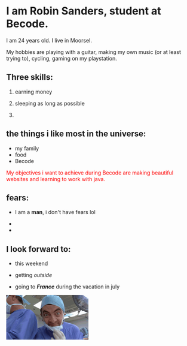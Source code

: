 # I am Robin Sanders, student at Becode.

I am 24 years old. I live in Moorsel.

My hobbies are playing with a guitar, making my own music (or at least trying to), cycling, gaming on my playstation.

## Three skills:

1. earning money

2. sleeping as long as possible

3.

## the things i like most in the universe:

- my family
- food
- Becode

<p style="color: red;">My objectives i want to achieve during Becode are making beautiful websites and learning to work with java.
</p>

## fears:

- I am a **man**, i don't have fears lol

-

-

## I look forward to:

- this weekend

- getting _outside_

- going to **_France_** during the vacation in july

![mr bean gif](mr-bean-mr-bean-ok.gif)
